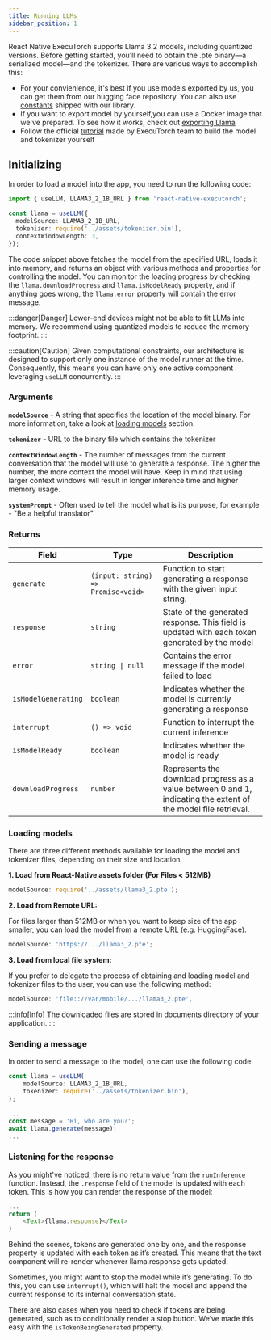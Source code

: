 ```yaml
---
title: Running LLMs
sidebar_position: 1
---
```


React Native ExecuTorch supports Llama 3.2 models, including quantized versions. Before getting started, you’ll need to obtain the .pte binary—a serialized model—and the tokenizer. There are various ways to accomplish this:

- For your convienience, it's best if you use models exported by us, you can get them from our hugging face repository. You can also use [constants](https://github.com/software-mansion/react-native-executorch/tree/main/src/constants/modelUrls.ts) shipped with our library.
- If you want to export model by yourself,you can use a Docker image that we've prepared. To see how it works, check out [exporting Llama](./exporting-llama.mdx)
- Follow the official [tutorial](https://github.com/pytorch/executorch/blob/fe20be98c/examples/demo-apps/android/LlamaDemo/docs/delegates/xnnpack_README.md) made by ExecuTorch team to build the model and tokenizer yourself

## Initializing

In order to load a model into the app, you need to run the following code:

```typescript
import { useLLM, LLAMA3_2_1B_URL } from 'react-native-executorch';

const llama = useLLM({
  modelSource: LLAMA3_2_1B_URL,
  tokenizer: require('../assets/tokenizer.bin'),
  contextWindowLength: 3,
});
```

The code snippet above fetches the model from the specified URL, loads it into memory, and returns an object with various methods and properties for controlling the model. You can monitor the loading progress by checking the `llama.downloadProgress` and `llama.isModelReady` property, and if anything goes wrong, the `llama.error` property will contain the error message.

:::danger[Danger]
Lower-end devices might not be able to fit LLMs into memory. We recommend using quantized models to reduce the memory footprint.
:::

:::caution[Caution]
Given computational constraints, our architecture is designed to support only one instance of the model runner at the time. Consequently, this means you can have only one active component leveraging `useLLM` concurrently.
:::

### Arguments

**`modelSource`** - A string that specifies the location of the model binary. For more information, take a look at [loading models](#loading-models) section.

**`tokenizer`** - URL to the binary file which contains the tokenizer

**`contextWindowLength`** - The number of messages from the current conversation that the model will use to generate a response. The higher the number, the more context the model will have. Keep in mind that using larger context windows will result in longer inference time and higher memory usage.

**`systemPrompt`** - Often used to tell the model what is its purpose, for example - "Be a helpful translator"

### Returns

| Field               | Type                               | Description                                                                                                     |
| ------------------- | ---------------------------------- | --------------------------------------------------------------------------------------------------------------- |
| `generate`          | `(input: string) => Promise<void>` | Function to start generating a response with the given input string.                                            |
| `response`          | `string`                           | State of the generated response. This field is updated with each token generated by the model                   |
| `error`             | <code>string &#124; null</code>    | Contains the error message if the model failed to load                                                          |
| `isModelGenerating` | `boolean`                          | Indicates whether the model is currently generating a response                                                  |
| `interrupt`         | `() => void`                       | Function to interrupt the current inference                                                                     |
| `isModelReady`      | `boolean`                          | Indicates whether the model is ready                                                                            |
| `downloadProgress`  | `number`                           | Represents the download progress as a value between 0 and 1, indicating the extent of the model file retrieval. |

### Loading models

There are three different methods available for loading the model and tokenizer files, depending on their size and location.

**1. Load from React-Native assets folder (For Files < **512MB**)**

```typescript
modelSource: require('../assets/llama3_2.pte');
```

**2. Load from Remote URL:**

For files larger than 512MB or when you want to keep size of the app smaller, you can load the model from a remote URL (e.g. HuggingFace).

```typescript
modelSource: 'https://.../llama3_2.pte';
```

**3. Load from local file system:**

If you prefer to delegate the process of obtaining and loading model and tokenizer files to the user, you can use the following method:

```typescript
modelSource: 'file:://var/mobile/.../llama3_2.pte',
```

:::info[Info]
The downloaded files are stored in documents directory of your application.
:::

### Sending a message

In order to send a message to the model, one can use the following code:

```typescript
const llama = useLLM(
    modelSource: LLAMA3_2_1B_URL,
    tokenizer: require('../assets/tokenizer.bin'),
);

...
const message = 'Hi, who are you?';
await llama.generate(message);
...
```

### Listening for the response

As you might've noticed, there is no return value from the `runInference` function. Instead, the `.response` field of the model is updated with each token.
This is how you can render the response of the model:

```typescript
...
return (
    <Text>{llama.response}</Text>
)
```

Behind the scenes, tokens are generated one by one, and the response property is updated with each token as it’s created. This means that the text component will re-render whenever llama.response gets updated.

Sometimes, you might want to stop the model while it’s generating. To do this, you can use `interrupt()`, which will halt the model and append the current response to its internal conversation state.

There are also cases when you need to check if tokens are being generated, such as to conditionally render a stop button. We’ve made this easy with the `isTokenBeingGenerated` property.
